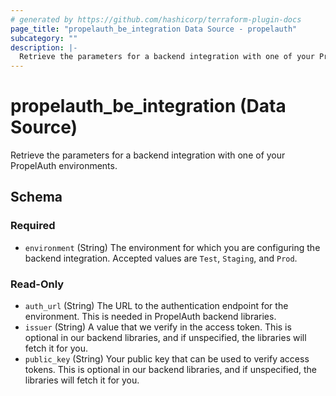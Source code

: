 ```yaml
---
# generated by https://github.com/hashicorp/terraform-plugin-docs
page_title: "propelauth_be_integration Data Source - propelauth"
subcategory: ""
description: |-
  Retrieve the parameters for a backend integration with one of your PropelAuth environments.
---
```


# propelauth_be_integration (Data Source)

Retrieve the parameters for a backend integration with one of your PropelAuth environments.



<!-- schema generated by tfplugindocs -->
## Schema

### Required

- `environment` (String) The environment for which you are configuring the backend integration. Accepted values are `Test`, `Staging`, and `Prod`.

### Read-Only

- `auth_url` (String) The URL to the authentication endpoint for the environment. This is needed in PropelAuth backend libraries.
- `issuer` (String) A value that we verify in the access token. This is optional in our backend libraries, and if unspecified, the libraries will fetch it for you.
- `public_key` (String) Your public key that can be used to verify access tokens. This is optional in our backend libraries, and if unspecified, the libraries will fetch it for you.
